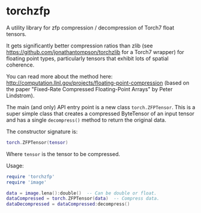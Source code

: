 torchzfp
=========

A utility library for zfp compression / decompression of Torch7 float tensors.

It gets significantly better compression ratios than zlib (see https://github.com/jonathantompson/torchzlib for a Torch7 wrapper) for floating point types, particularly tensors that exhibit lots of spatial coherence.

You can read more about the method here: http://computation.llnl.gov/projects/floating-point-compression (based on the paper "Fixed-Rate Compressed Floating-Point Arrays" by Peter Lindstrom).

The main (and only) API entry point is a new class ```torch.ZFPTensor```.  This is a super simple class that creates a compressed ByteTensor of an input tensor and has a single ```decompress()``` method to return the original data.

The constructor signature is:

``` lua
torch.ZFPTensor(tensor)
```

Where ```tensor``` is the tensor to be compressed.

Usage:

```lua
require 'torchzfp'
require 'image'

data = image.lena():double()  -- Can be double or float.
dataCompressed = torch.ZFPTensor(data)  -- Compress data.
dataDecompressed = dataCompressed:decompress()
```

